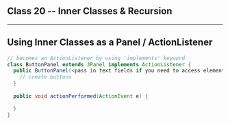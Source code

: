## Class 20 -- Inner Classes & Recursion

---

## Using Inner Classes as a Panel / ActionListener

```java
// becomes an ActionListener by using 'implements' keyword
class ButtonPanel extends JPanel implements ActionListener {
  public ButtonPanel(<pass in text fields if you need to access elements outside class>) {
    // create buttons
  }
  
  public void actionPerformed(ActionEvent e) {

  }
}
```